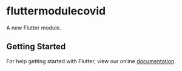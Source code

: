 # fluttermodulecovid

A new Flutter module.

## Getting Started

For help getting started with Flutter, view our online
[documentation](https://flutter.dev/).
